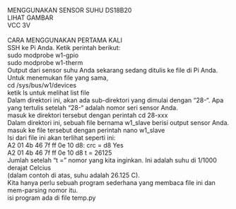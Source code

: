MENGGUNAKAN SENSOR SUHU DS18B20
<br>LIHAT GAMBAR
<br>VCC 3V
<br>
<br>CARA MENGGUNAKAN PERTAMA KALI
<br>SSH ke Pi Anda. Ketik perintah berikut:
<br>sudo modprobe w1-gpio
<br>sudo modprobe w1-therm
<br>Output dari sensor suhu Anda sekarang sedang ditulis ke file di Pi Anda. Untuk menemukan file yang sama,
<br>cd /sys/bus/w1/devices
<br>ketik ls untuk melihat list file
<br>Dalam direktori ini, akan ada sub-direktori yang dimulai dengan “28-“. Apa yang tertulis setelah “28-“ adalah nomor seri sensor Anda.
<br>masuk ke direktori tersebut dengan perintah cd 28-xxx
<br>Dalam direktori ini, sebuah file bernama w1_slave berisi output sensor Anda.
<br>masuk ke file tersebut dengan perintah nano w1_slave
<br> Isi dari file ini akan terlihat seperti ini:
<br>A2 01 4b 46 7f ff 0e 10 d8: crc = d8 Yes
<br>A2 01 4b 46 7f ff 0e 10 d8 t = 26125
<br>Jumlah setelah “t =” nomor yang kita inginkan. Ini adalah suhu di 1/1000 derajat Celcius 
<br>(dalam contoh di atas, suhu adalah 26.125 C). 
<br>Kita hanya perlu sebuah program sederhana yang membaca file ini dan mem-parsing nomor itu.
<br>isi program ada di file temp.py